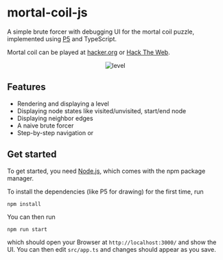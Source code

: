 # mortal-coil-js

A simple brute forcer with debugging UI for the mortal coil puzzle, implemented using [P5](https://p5js.org/) and
TypeScript.

Mortal coil can be played at [hacker.org](https://www.hacker.org/coil/)
or [Hack The Web](https://hack.arrrg.de/mortal-coil/).

<p align="center">
    <img src="https://github.com/akleemans/mortal-coil-js/blob/main/demo.gif" alt="level">
</p>

## Features

* Rendering and displaying a level
* Displaying node states like visited/unvisited, start/end node
* Displaying neighbor edges
* A naive brute forcer
* Step-by-step navigation or

## Get started

To get started, you need [Node.js](https://nodejs.org/en), which comes with the npm package manager.

To install the dependencies (like P5 for drawing) for the first time, run

    npm install

You can then run

    npm run start

which should open your Browser at `http://localhost:3000/` and show the UI.
You can then edit `src/app.ts` and changes should appear as you save.

